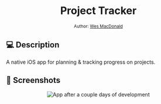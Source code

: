 <div align="center">
  <h1>Project Tracker</h1>
  <sub>
    Author: <a href="https://github.com/wrmacdonald" target="_blank">Wes MacDonald</a>
    <br/>
  </sub>
</div>

## 💻 Description
A native iOS app for planning & tracking progress on projects. 


## 📸 Screenshots
<div align="center">

![App after a couple days of development](./_Screenshots/Demo_2024-04-12.gif)

</div>
